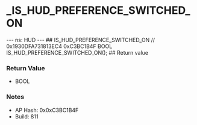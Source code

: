 # _IS_HUD_PREFERENCE_SWITCHED_ON

--- ns: HUD --- ## IS_HUD_PREFERENCE_SWITCHED_ON  // 0x1930DFA731813EC4 0xC3BC1B4F BOOL IS_HUD_PREFERENCE_SWITCHED_ON();   ## Return value

### Return Value
* BOOL

### Notes
* AP Hash: 0x0xC3BC1B4F
* Build: 811


